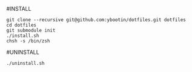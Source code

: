 #INSTALL

	git clone --recursive git@github.com:ybootin/dotfiles.git dotfiles
	cd dotfiles
	git submodule init
	./install.sh
	chsh -s /bin/zsh

#UNINSTALL
	
	./uninstall.sh